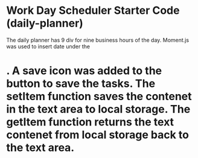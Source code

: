 # Work Day Scheduler Starter Code (daily-planner)
The daily planner has 9 div for nine business hours of the day.
Moment.js was used to insert date under the <h1>.
A save icon was added to the button to save the tasks.
The setItem function saves the contenet in the text area to local storage.
The getItem function returns the text contenet from local storage back to the text area.


